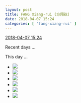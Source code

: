 ```yaml
---
layout: post
title: FANG Xiang-rui (方翔锐)
date: 2018-04-07 15:24
categories: [ 'fang-xiang-rui' ]
---
```


<div class="weibo-info">
  <a href="https://weibo.com/6117583008/GaZlmzanm">2018-04-07 15:24</a>
</div>

Recent days …

This day …

<!-- more -->

<ul class="weibo-pic-list-2">
  <li class="weibo-pic">
    <a href="https://wx3.sinaimg.cn/mw690/006G0KNGgy1fq430y9kkvj31sg1sg1kx.jpg"><img src="https://wx3.sinaimg.cn/thumb150/006G0KNGgy1fq430y9kkvj31sg1sg1kx.jpg"/></a>
  </li>
  <li class="weibo-pic">
    <a href="https://wx2.sinaimg.cn/mw690/006G0KNGgy1fq4348lcubj30hs0hsjsj.jpg"><img src="https://wx2.sinaimg.cn/thumb150/006G0KNGgy1fq4348lcubj30hs0hsjsj.jpg"/></a>
  </li>
  <li class="weibo-pic">
    <a href="https://wx4.sinaimg.cn/mw690/006G0KNGgy1fq4313rpztj31sg1sgnnr.jpg"><img src="https://wx4.sinaimg.cn/thumb150/006G0KNGgy1fq4313rpztj31sg1sgnnr.jpg"/></a>
  </li>
  <li class="weibo-pic">
    <a href="https://wx3.sinaimg.cn/mw690/006G0KNGgy1fq43vetnq1j30v80v8dln.jpg"><img src="https://wx3.sinaimg.cn/thumb150/006G0KNGgy1fq43vetnq1j30v80v8dln.jpg"/></a>
  </li>
  <li class="weibo-pic">
    <a href="https://wx3.sinaimg.cn/mw690/006G0KNGgy1fq4311z0jcj30v80v8tfl.jpg"><img src="https://wx3.sinaimg.cn/thumb150/006G0KNGgy1fq4311z0jcj30v80v8tfl.jpg"/></a>
  </li>
  <li class="weibo-pic">
    <a href="https://wx3.sinaimg.cn/mw690/006G0KNGgy1fq43vgtwqlj30v80v8ag8.jpg"><img src="https://wx3.sinaimg.cn/thumb150/006G0KNGgy1fq43vgtwqlj30v80v8ag8.jpg"/></a>
  </li>
</ul>
